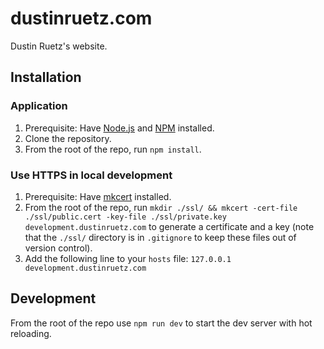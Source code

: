 # dustinruetz.com

Dustin Ruetz's website.

<!-- START doctoc -->
<!-- END doctoc -->

## Installation

### Application

1. Prerequisite: Have [Node.js][nodejs] and [NPM][npm] installed.
1. Clone the repository.
1. From the root of the repo, run `npm install`.

### Use HTTPS in local development

1. Prerequisite: Have [mkcert][mkcert] installed.
1. From the root of the repo, run `mkdir ./ssl/ && mkcert -cert-file ./ssl/public.cert -key-file ./ssl/private.key development.dustinruetz.com` to generate a certificate and a key (note that the `./ssl/` directory is in `.gitignore` to keep these files out of version control).
1. Add the following line to your `hosts` file: `127.0.0.1 development.dustinruetz.com`

## Development

From the root of the repo use `npm run dev` to start the dev server with hot reloading.

[mkcert]: https://github.com/FiloSottile/mkcert/
[npm]: https://www.npmjs.com/get-npm/
[nodejs]: https://nodejs.org/en/download/
